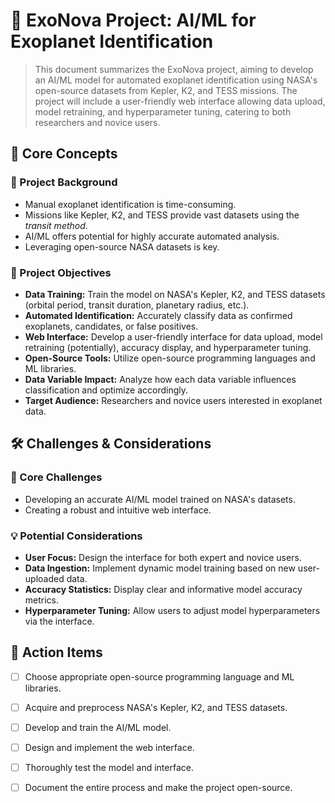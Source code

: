 # 🔭 ExoNova Project: AI/ML for Exoplanet Identification

> This document summarizes the ExoNova project, aiming to develop an AI/ML model for automated exoplanet identification using NASA's open-source datasets from Kepler, K2, and TESS missions.  The project will include a user-friendly web interface allowing data upload, model retraining, and hyperparameter tuning, catering to both researchers and novice users.

## 🧠 Core Concepts 

### 🤔 Project Background
*   Manual exoplanet identification is time-consuming.
*   Missions like Kepler, K2, and TESS provide vast datasets using the *transit method*.
*   AI/ML offers potential for highly accurate automated analysis.
*   Leveraging open-source NASA datasets is key.

### 🎯 Project Objectives
*   **Data Training:** Train the model on NASA's Kepler, K2, and TESS datasets (orbital period, transit duration, planetary radius, etc.).
*   **Automated Identification:** Accurately classify data as confirmed exoplanets, candidates, or false positives.
*   **Web Interface:** Develop a user-friendly interface for data upload, model retraining (potentially), accuracy display, and hyperparameter tuning.
*   **Open-Source Tools:** Utilize open-source programming languages and ML libraries.
*   **Data Variable Impact:** Analyze how each data variable influences classification and optimize accordingly.
*   **Target Audience:**  Researchers and novice users interested in exoplanet data.


## 🛠️ Challenges & Considerations

### 🚧 Core Challenges
*   Developing an accurate AI/ML model trained on NASA's datasets.
*   Creating a robust and intuitive web interface.

### 💡 Potential Considerations
*   **User Focus:** Design the interface for both expert and novice users.
*   **Data Ingestion:**  Implement dynamic model training based on new user-uploaded data.
*   **Accuracy Statistics:**  Display clear and informative model accuracy metrics.
*   **Hyperparameter Tuning:** Allow users to adjust model hyperparameters via the interface.


## 🚀 Action Items

*   [ ] Choose appropriate open-source programming language and ML libraries.
*   [ ] Acquire and preprocess NASA's Kepler, K2, and TESS datasets.
*   [ ] Develop and train the AI/ML model.
*   [ ] Design and implement the web interface.
*   [ ] Thoroughly test the model and interface.
*   [ ] Document the entire process and make the project open-source.


